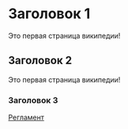 <!-- TITLE: Главная страница -->
<!-- SUBTITLE: Дела давно минувших дней... -->

# Заголовок 1
Это первая страница википедии!
## Заголовок 2
Это первая страница википедии!
### Заголовок 3

[Регламент](/reglament)